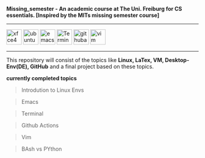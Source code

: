 **Missing_semester - An academic course at The Uni. Freiburg for CS essentials. [Inspired by the MITs missing semester course]**

*********************************
<img width="40" alt="xfce4" src="https://github.com/WiresharkIO/Missing_semester/assets/14985440/af4d84bc-5280-4461-b496-2259e8ce27f9">

<img width="40" alt="ubuntu" src="https://github.com/WiresharkIO/Missing_semester/assets/14985440/9ee1b02c-a185-48f0-b62c-1e0dff34bc6d">

<img width="40" alt="emacs" src="https://github.com/WiresharkIO/Missing_semester/assets/14985440/d3a82ea1-2757-4324-b49e-7fb34a7e9fdc">

<img width="40" alt="Terminal" src="https://github.com/WiresharkIO/Missing_semester/assets/14985440/5f2c3bfd-8a9b-43ce-acd9-6d5dd46b8d67">

<img width="40" alt="githubactions" src="https://github.com/WiresharkIO/Missing_semester/assets/14985440/023aac11-41a5-4f4c-aed0-c4ef2aa4c3e0">

<img width="40" alt="vim" src="https://github.com/WiresharkIO/Missing_semester/assets/14985440/c4bc1466-0f51-4dc3-835e-abd2bebb707d">



***********************************
This repository will consist of the topics like **Linux, LaTex, VM, Desktop-Env(DE), GitHub** and a final project based on these topics.

__currently completed topics__
> Introdution to Linux Envs

> Emacs

> Terminal

> Github Actions

> Vim

> BAsh vs PYthon
